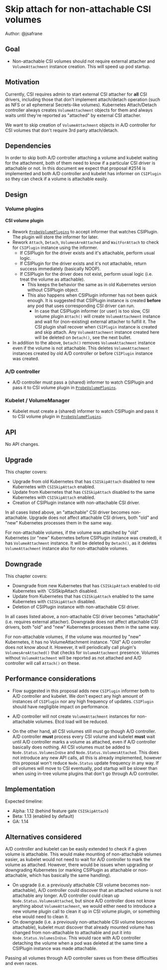 # Skip attach for non-attachable CSI volumes

Author: @jsafrane

## Goal
* Non-attachable CSI volumes should not require external attacher and `VolumeAttachment` instance creation. This will speed up pod startup.

## Motivation
Currently, CSI requires admin to start external CSI attacher for **all** CSI drivers, including those that don't implement attach/detach operation (such as NFS or all ephemeral Secrets-like volumes). Kubernetes Attach/Detach controller always creates `VolumeAttachment` objects for them and always waits until they're reported as "attached" by external CSI attacher.

We want to skip creation of `VolumeAttachment` objects in A/D controller for CSI volumes that don't require 3rd party attach/detach.

## Dependencies
In order to skip both A/D controller attaching a volume and kubelet waiting for the attachment, both of them need to know if a particular CSI driver is attachable or not. In this document we expect that proposal #2514 is implemented and both A/D controller and kubelet has informer on `CSIPlugin` so they can check if a volume is attachable easily.

## Design
### Volume plugins

#### CSI volume plugin
* Rework [`ProbeVolumePlugins`](https://github.com/kubernetes/kubernetes/blob/43f805b7bdda7a5b491d34611f85c249a63d7f97/pkg/volume/csi/csi_plugin.go#L58) to accept informer that watches CSIPlugin. The plugin will store the informer for later.
* Rework `Attach`, `Detach`, `VolumesAreAttached` and `WaitForAttach` to check for `CSIPlugin` instance using the informer.
	* If CSIPlugin for the driver exists and it's attachable, perform usual logic.
	* If CSIPlugin for the driver exists and it's not attachable, return success immediately (basically NOOP).
	* If CSIPlugin for the driver does not exist, perform usual logic (i.e. treat the volume as attachable).
	  * This keeps the behavior the same as in old Kubernetes version without CSIPlugin object.
	  * This also happens when CSIPlugin informer has not been quick enough. It is suggested that CSIPlugin instance is created **before** any pod that uses corresponding CSI driver can run.
	    * In case that CSIPlugin informer (or user) is too slow, CSI volume plugin `Attach()` will create `VolumeAttachment` instance and wait for (non-existing) external attacher to fulfill it. The CSI plugin shall recover when `CSIPlugin` instance is created and skip attach. Any `VolumeAttachment` instance created here will be deleted on `Detach()`, see the next bullet.
* In addition to the above, `Detach()` removes `VolumeAttachment` instance even if the volume is not attachable. This deletes `VolumeAttachment` instances created by old A/D controller or before `CSIPlugin` instance was created.

### A/D controller
* A/D controller must pass a (shared) informer to watch CSIPlugin and pass it to CSI volume plugin in [`ProbeVolumePlugins`](https://github.com/kubernetes/kubernetes/blob/8db5328c4c1f9467ab0d70ccb991a12d4675b6a7/cmd/kube-controller-manager/app/plugins.go#L82).

### Kubelet / VolumeManager
* Kubelet must create a (shared) informer to watch CSIPlugin and pass it to CSI volume plugin in [`ProbeVolumePlugins`](https://github.com/kubernetes/kubernetes/blob/8db5328c4c1f9467ab0d70ccb991a12d4675b6a7/cmd/kubelet/app/plugins.go#L101).

## API
No API changes.

## Upgrade
This chapter covers:
* Upgrade from old Kubernetes that has `CSISkipAttach` disabled to new Kubernetes with `CSISkipAttach` enabled.
* Update from Kubernetes that has `CSISkipAttach` disabled to the same Kubernetes with `CSISkipAttach` enabled.
* Creation of CSIPlugin instance with non-attachable CSI driver.

In all cases listed above, an "attachable" CSI driver becomes non-attachable. Upgrade does not affect attachable CSI drivers, both "old" and "new" Kubernetes processes them in the same way.

For non-attachable volumes, if the volume was attached by "old" Kubernetes (or "new" Kubernetes before CSIPlugin instance was created), it has `VolumeAttachment` instance. It will be deleted by `Detach()`, as it deletes `VolumeAttachment` instance also for non-attachable volumes.

## Downgrade
This chapter covers:
* Downgrade from new Kubernetes that has `CSISkipAttach` enabled to old Kubernetes with `CSISkipAttach disabled.
* Update from Kubernetes that has `CSISkipAttach` enabled to the same Kubernetes with `CSISkipAttach` disabled.
* Deletion of CSIPlugin instance with non-attachable CSI driver.

In all cases listed above, a non-attachable CSI driver becomes "attachable" (i.e. requires external attacher).  Downgrade does not affect attachable CSI drivers, both "old" and "new" Kubernetes processes them in the same way.

For non-attachable volumes, if the volume was mounted by "new" Kubernetes, it has no VolumeAttachment instance. "Old" A/D controller does not know about it. However, it will periodically call plugin's `VolumesAreAttached()` that checks for `VolumeAttachment` presence. Volumes without `VolumeAttachment` will be reported as not attached and A/D controller will call `Attach()` on these.


## Performance considerations

* Flow suggested in this proposal adds new `CSIPlugin` informer both to A/D controller and kubelet. We don't expect any high amount of instances of `CSIPlugin` nor any high frequency of updates. `CSIPlugin` should have negligible impact on performance.

* A/D controller will not create `VolumeAttachment` instances for non-attachable volumes. Etcd load will be reduced.

* On the other hand, all CSI volumes still must go though A/D controller. A/D controller **must** process every CSI volume and kubelet **must** wait until A/D controller marks a volume as attached, even if A/D controller basically does nothing. All CSI volumes must be added to `Node.Status.VolumesInUse` and `Node.Status.VolumesAttached`. This does not introduce any new API calls, all this is already implemented, however this proposal won't reduce `Node.Status` update frequency in any way. If *all* volumes will move to CSI eventually, pod startup will be slower than when using in-tree volume plugins that don't go through A/D controller.

## Implementation

Expected timeline:
* Alpha: 1.12 (behind feature gate `CSISkipAttach`)
* Beta: 1.13 (enabled by default)
* GA: 1.14

## Alternatives considered
A/D controller and kubelet can be easily extended to check if a given volume is attachable. This would make mounting of non-attachable volumes easier, as kubelet would not need to wait for A/D controller to mark the volume as attached. However, there would be issues when upgrading or downgrading Kubernetes (or marking CSIPlugin as attachable or non-attachable, which has basically the same handling).
* On upgrade (i.e. a previously attachable CSI volume becomes non-attachable), A/D controller could discover that an attached volume is not attachable any longer. A/D controller could clean up `Node.Status.VolumesAttached`, but since A/D controller does not know anything about `VolumeAttachment`, we would either need to introduce a new volume plugin call to clean it up in CSI volume plugin, or something else would need to clean it.
* On downgrade (i.e. a previously non-attachable CSI volume becomes attachable), kubelet must discover that already mounted volume has changed from non-attachable to attachable and put it into `Node.Status.VolumesInUse`. This would race with A/D controller detaching the volume when a pod was deleted at the same time a CSIPlugin instance was made attachable.

Passing all volumes through A/D controller saves us from these difficulties and even races.
